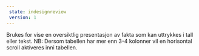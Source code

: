 ```yaml
---
 state: indesignreview
 version: 1
---
```

Brukes for vise en oversiktlig presentasjon av fakta som kan uttrykkes i tall eller tekst.
NB: Dersom tabellen har mer enn 3-4 kolonner vil en horisontal scroll aktiveres inni tabellen.
